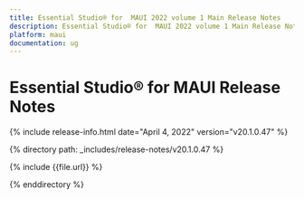 ```yaml
---
title: Essential Studio® for  MAUI 2022 volume 1 Main Release Notes  
description: Essential Studio® for  MAUI 2022 volume 1 Main Release Notes 
platform: maui
documentation: ug
---
```


# Essential Studio® for  MAUI Release Notes  

{% include release-info.html date="April 4, 2022"  version="v20.1.0.47" %} 

{% directory path: _includes/release-notes/v20.1.0.47 %}

{% include {{file.url}} %}

{% enddirectory %}